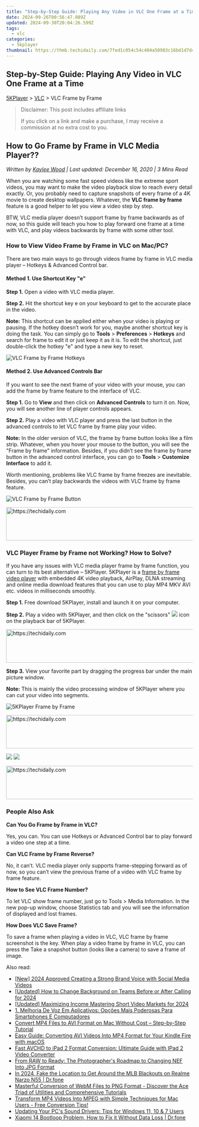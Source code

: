 ```yaml
---
title: "Step-by-Step Guide: Playing Any Video in VLC One Frame at a Time"
date: 2024-09-26T00:56:47.089Z
updated: 2024-09-30T20:04:26.599Z
tags:
  - vlc
categories:
  - 5kplayer
thumbnail: https://thmb.techidaily.com/7fed1c054c54c404a50983c16bd1d7d403eb3f6cb3fe1e73cdb94850018ef126.jpg
---
```


## Step-by-Step Guide: Playing Any Video in VLC One Frame at a Time

[5KPlayer](https://tools.techidaily.com/5kplayer/products/) \> [VLC](https://tools.techidaily.com/5kplayer/products/) \> VLC Frame by Frame

>  Disclaimer: This post includes affiliate links
>
>  If you click on a link and make a purchase, I may receive a commission at no extra cost to you.
>

## How to Go Frame by Frame in VLC Media Player??

 _Written by [Kaylee Wood](https://www.quora.com/profile/Amanda-Hu-21) | Last updated: December 16, 2020 | 3 Mins Read_

When you are watching some fast speed videos like the extreme sport videos, you may want to make the video playback slow to reach every detail exactly. Or, you probably need to capture snapshots of every frame of a 4K movie to create desktop wallpapers. Whatever, the **VLC frame by frame** feature is a good helper to let you view a video step by step.

BTW, VLC media player doesn’t support frame by frame backwards as of now, so this guide will teach you how to play forward one frame at a time with VLC, and play videos backwards by frame with some other tool.

### How to View Video Frame by Frame in VLC on Mac/PC?

There are two main ways to go through videos frame by frame in VLC media player – Hotkeys & Advanced Control bar.

#### **Method 1\. Use Shortcut Key "e"**

**Step 1.** Open a video with VLC media player.

**Step 2.** Hit the shortcut key e on your keyboard to get to the accurate place in the video.

**Note:** This shortcut can be applied either when your video is playing or pausing. If the hotkey doesn’t work for you, maybe another shortcut key is doing the task. You can simply go to **Tools** \> **Preferences** \> **Hotkeys** and search for frame to edit it or just keep it as it is. To edit the shortcut, just double-click the hotkey "e" and type a new key to reset.

![VLC Frame by Frame Hotkeys](https://www.5kplayer.com/vlc/img/vlc-frame-by-frame-hotkey.jpg) 

#### **Method 2\. Use Advanced Controls Bar**

If you want to see the next frame of your video with your mouse, you can add the frame by frame feature to the interface of VLC. 

**Step 1.** Go to **View** and then click on **Advanced Controls** to turn it on. Now, you will see another line of player controls appears.

**Step 2.** Play a video with VLC player and press the last button in the advanced controls to let VLC frame by frame play your video.

**Note:** In the older version of VLC, the frame by frame button looks like a film strip. Whatever, when you hover your mouse to the button, you will see the "Frame by frame" information. Besides, if you didn’t see the frame by frame button in the advanced control interface, you can go to **Tools** \> **Customize Interface** to add it.

Worth mentioning, problems like VLC frame by frame freezes are inevitable. Besides, you can’t play backwards the videos with VLC frame by frame feature.

![VLC Frame by Frame Button](https://www.5kplayer.com/vlc/img/vlc-frame-by-frame-button.jpg) 

<!-- affiliate ads begin -->
<a href="https://appsumo.8odi.net/c/5597632/2151888/7443" target="_top" id="2151888">
  <img src="//a.impactradius-go.com/display-ad/7443-2151888" border="0" alt="https://techidaily.com" width="600" height="90"/>
</a>
<img height="0" width="0" src="https://appsumo.8odi.net/i/5597632/2151888/7443" style="position:absolute;visibility:hidden;" border="0" />
<!-- affiliate ads end -->

### VLC Player Frame by Frame not Working? How to Solve?

If you have any issues with VLC media player frame by frame function, you can turn to its best alternative – 5KPlayer. 5KPlayer is a [frame by frame video player](https://tools.techidaily.com/5kplayer/video-music-player/) with embedded 4K video playback, AirPlay, DLNA streaming and online media download features that you can use to play MP4 MKV AVI etc. videos in milliseconds smoothly.

**Step 1.** Free download 5KPlayer, install and launch it on your computer.

**Step 2.** Play a video with 5KPlayer, and then click on the "scissors" ![](https://www.5kplayer.com/vlc/../user-guide/img/scissors-icon.jpg) icon on the playback bar of 5KPlayer.

<!-- affiliate ads begin -->
<a href="https://appsumo.8odi.net/c/5597632/2082538/7443" target="_top" id="2082538">
  <img src="//a.impactradius-go.com/display-ad/7443-2082538" border="0" alt="https://techidaily.com" width="728" height="90"/>
</a>
<img height="0" width="0" src="https://appsumo.8odi.net/i/5597632/2082538/7443" style="position:absolute;visibility:hidden;" border="0" />
<!-- affiliate ads end -->

**Step 3.** View your favorite part by dragging the progress bar under the main picture window.

**Note:** This is mainly the video processing window of 5KPlayer where you can cut your video into segments.

![5KPlayer Frame by Frame](https://www.5kplayer.com/vlc/img/5kplayer-frame-by-frame.jpg) 

<!-- affiliate ads begin -->
<a href="https://ephamedtechinc.pxf.io/c/5597632/2137204/26400" target="_top" id="2137204">
  <img src="//a.impactradius-go.com/display-ad/26400-2137204" border="0" alt="https://techidaily.com" width="728" height="90"/>
</a>
<img height="0" width="0" src="https://ephamedtechinc.pxf.io/i/5597632/2137204/26400" style="position:absolute;visibility:hidden;" border="0" />
<!-- affiliate ads end -->

[![](https://www.5kplayer.com/vlc/../button/freedownwhitewin.png)](https://tools.techidaily.com/5kplayer/products/) [![](https://www.5kplayer.com/vlc/../button/freedownbackmac.png)](https://tools.techidaily.com/5kplayer/products/) 

<!-- affiliate ads begin -->
<a href="https://imp.i357552.net/c/5597632/1001446/11832" target="_top" id="1001446">
  <img src="//a.impactradius-go.com/display-ad/11832-1001446" border="0" alt="https://techidaily.com" width="728" height="90"/>
</a>
<img height="0" width="0" src="https://imp.i357552.net/i/5597632/1001446/11832" style="position:absolute;visibility:hidden;" border="0" />
<!-- affiliate ads end -->

### People Also Ask

**Can You Go Frame by Frame in VLC?**

Yes, you can. You can use Hotkeys or Advanced Control bar to play forward a video one step at a time.

**Can VLC Frame by Frame Reverse?**

No, it can’t. VLC media player only supports frame-stepping forward as of now, so you can’t view the previous frame of a video with VLC frame by frame feature.

**How to See VLC Frame Number?**

To let VLC show frame number, just go to Tools > Media Information. In the new pop-up window, choose Statistics tab and you will see the information of displayed and lost frames.

**How Does VLC Save Frame?**

To save a frame when playing a video in VLC, VLC frame by frame screenshot is the key. When play a video frame by frame in VLC, you can press the Take a snapshot button (looks like a camera) to save a frame of image.

<ins class="adsbygoogle"
     style="display:block"
     data-ad-format="autorelaxed"
     data-ad-client="ca-pub-7571918770474297"
     data-ad-slot="1223367746"></ins>

<ins class="adsbygoogle"
     style="display:block"
     data-ad-client="ca-pub-7571918770474297"
     data-ad-slot="8358498916"
     data-ad-format="auto"
     data-full-width-responsive="true"></ins>

<span class="atpl-alsoreadstyle">Also read:</span>
<div><ul>
<li><a href="https://facebook-video-recording.techidaily.com/new-2024-approved-creating-a-strong-brand-voice-with-social-media-videos/"><u>[New] 2024 Approved Creating a Strong Brand Voice with Social Media Videos</u></a></li>
<li><a href="https://desktop-recording.techidaily.com/updated-how-to-change-background-on-teams-before-or-after-calling-for-2024/"><u>[Updated] How to Change Background on Teams Before or After Calling for 2024</u></a></li>
<li><a href="https://youtube-docs.techidaily.com/ed-maximizing-income-mastering-short-video-markets-for-2024/"><u>[Updated] Maximizing Income Mastering Short Video Markets for 2024</u></a></li>
<li><a href="https://discover-docs.techidaily.com/1-melhoria-de-voz-em-aplicativos-opcoes-mais-poderosas-para-smartphones-e-computadores/"><u>1. Melhoria De Voz Em Aplicativos: Opções Mais Poderosas Para Smartphones E Computadores</u></a></li>
<li><a href="https://media-tips.techidaily.com/convert-mp4-files-to-avi-format-on-mac-without-cost-step-by-step-tutorial/"><u>Convert MP4 Files to AVI Format on Mac Without Cost – Step-by-Step Tutorial</u></a></li>
<li><a href="https://media-tips.techidaily.com/easy-guide-converting-avi-videos-into-mp4-format-for-your-kindle-fire-with-macos/"><u>Easy Guide: Converting AVI Videos Into MP4 Format for Your Kindle Fire with macOS</u></a></li>
<li><a href="https://media-tips.techidaily.com/fast-avchd-to-ipad-2-format-conversion-ultimate-guide-with-ipad-2-video-converter/"><u>Fast AVCHD to iPad 2 Format Conversion: Ultimate Guide with IPad 2 Video Converter</u></a></li>
<li><a href="https://media-tips.techidaily.com/from-raw-to-ready-the-photographers-roadmap-to-changing-nef-into-jpg-format/"><u>From RAW to Ready: The Photographer's Roadmap to Changing NEF Into JPG Format</u></a></li>
<li><a href="https://review-topics.techidaily.com/in-2024-fake-the-location-to-get-around-the-mlb-blackouts-on-realme-narzo-n55-drfone-by-drfone-virtual-android/"><u>In 2024, Fake the Location to Get Around the MLB Blackouts on Realme Narzo N55 | Dr.fone</u></a></li>
<li><a href="https://media-tips.techidaily.com/masterful-conversion-of-webm-files-to-png-format-discover-the-ace-triad-of-utilities-and-comprehensive-tutorials/"><u>Masterful Conversion of WebM Files to PNG Format - Discover the Ace Triad of Utilities and Comprehensive Tutorials</u></a></li>
<li><a href="https://media-tips.techidaily.com/1723620235665-transform-mp4-videos-into-mpeg-with-simple-techniques-for-mac-users-free-conversion-tips/"><u>Transform MP4 Videos Into MPEG with Simple Techniques for Mac Users - Free Conversion Tips!</u></a></li>
<li><a href="https://driver-download.techidaily.com/updating-your-pcs-sound-drivers-tips-for-windows-11-10-and-7-users/"><u>Updating Your PC's Sound Drivers: Tips for Windows 11, 10 & 7 Users</u></a></li>
<li><a href="https://howto.techidaily.com/xiaomi-14-bootloop-problem-how-to-fix-it-without-data-loss-drfone-by-drfone-fix-android-problems-fix-android-problems/"><u>Xiaomi 14 Bootloop Problem, How to Fix it Without Data Loss | Dr.fone</u></a></li>
</ul></div>

